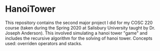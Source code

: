 # HanoiTower
This repository contains the second major project I did for my COSC 220 course (taken during the Spring 2020 at Salisbury University taught by Dr. Joseph Anderson). This involved simulating a hanoi tower "game" and includes the recursive algorithm for the solving of hanoi tower. Concepts used: overriden operators and stacks.
